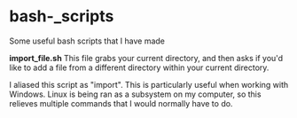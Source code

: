 # bash-_scripts
Some useful bash scripts that I have made

**import_file.sh**
This file grabs your current directory, and then asks if you'd like to add a file from a different directory within your current directory. 

I aliased this script as "import". 
This is particularly useful when working with Windows. Linux is being ran as a subsystem on my computer, so this relieves multiple commands that I would normally have to do.
